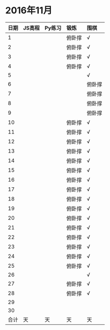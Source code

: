 # 2016年11月

日期|JS高程|Py练习|锻炼|围棋|
:---|:-----|:-----|:---|:---|
1|||俯卧撑|√|
2|||俯卧撑|√|
3|||俯卧撑|√|
4|||俯卧撑|√|
5||||√|
6||||俯卧撑|√|
7||||俯卧撑|√|
8||||俯卧撑|√|
9||||俯卧撑|√|
10|||俯卧撑|√|
11|||俯卧撑|√|
12|||俯卧撑|√|
13|||俯卧撑|√|
14|||俯卧撑|√|
15|||俯卧撑|√|
16|||俯卧撑|√|
17|||俯卧撑|√|
18|||俯卧撑|√|
19|||俯卧撑|√|
20|||俯卧撑|√|
21|||俯卧撑|√|
22|||俯卧撑|√|
23|||俯卧撑|√|
24|||俯卧撑|√|
25|||俯卧撑|√|
26||||√|
27|||俯卧撑|√|
28|||俯卧撑|√|
29|||||
30|||||
合计|天|天|天|天|